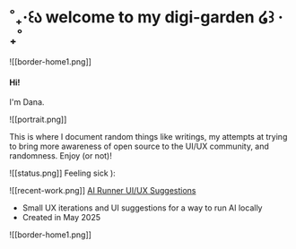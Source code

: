 # ˚₊‧꒰ა welcome to my digi-garden ໒꒱ ‧₊˚

![[border-home1.png]]
#### Hi!
I'm Dana.

![[portrait.png]]

This is where I document random things like writings, my attempts at trying to bring more awareness of open source to the UI/UX community, and randomness. Enjoy (or not)!


![[status.png]]
Feeling sick ):


![[recent-work.png]]
[AI Runner UI/UX Suggestions](https://github.com/orgs/Capsize-Games/discussions/1677)
- Small UX iterations and UI suggestions for a way to run AI locally
- Created in May 2025

![[border-home1.png]]